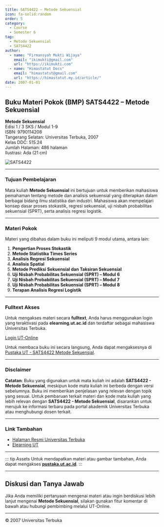 ```yaml
--- 
title: SATS4422 – Metode Sekuensial
icon: fa-solid:random
order: 5
category:
  - Course
  - Semester 6
tag:
  - Metode Sekuensial
  - SATS4422
author:
  - name: "Firmansyah Mukti Wijaya"
    email: "ikimukti@gmail.com"
    url: "https://ikimukti.com"
  - name: "Himastatut Docs"
    email: "himastatut@gmail.com"
    url: "https://himastatut.my.id/article/"
date: 2007-01-01
--- 
```


## Buku Materi Pokok (BMP) SATS4422 – Metode Sekuensial

**Metode Sekuensial**  
Edisi 1 / 3 SKS / Modul 1-9  
ISBN: 9790114208  
Tangerang Selatan: Universitas Terbuka, 2007  
Kelas DDC: 515.24  
Jumlah Halaman: 486 halaman  
Ilustrasi: Ada (21 cm)

![SATS4422](https://pustaka.ut.ac.id/lib/wp-content/uploads/2020/07/SATS4422.jpg)

--- 

### Tujuan Pembelajaran

Mata kuliah **Metode Sekuensial** ini bertujuan untuk memberikan mahasiswa pemahaman tentang metode dan analisis sekuensial yang diterapkan dalam berbagai bidang ilmu statistika dan industri. Mahasiswa akan mempelajari konsep dasar proses stokastik, regresi sekuensial, uji nisbah probabilitas sekuensial (SPRT), serta analisis regresi logistik.

--- 

### Materi Pokok

Materi yang dibahas dalam buku ini meliputi 9 modul utama, antara lain:

1. **Pengertian Proses Stokastik**
2. **Metode Statistika Times Series**
3. **Analisis Regresi Sekuensial**
4. **Analisis Spatial**
5. **Metode Prediksi Sekuensial dan Taksiran Sekuensial**
6. **Uji Nisbah Probabilitas Sekuensial (SPRT) – Modul 6**
7. **Uji Nisbah Probabilitas Sekuensial (SPRT) – Modul 7**
8. **Uji Nisbah Probabilitas Sekuensial (SPRT) – Modul 8**
9. **Terapan Analisis Regresi Logistik**

--- 

### Fulltext Akses

Untuk mengakses materi secara **fulltext**, Anda harus menggunakan login yang teraktivasi pada **elearning.ut.ac.id** dan terdaftar sebagai mahasiswa Universitas Terbuka.

[Login UT-Online](http://elearning.ut.ac.id)

Untuk membaca buku ini secara langsung, Anda dapat mengaksesnya di [Pustaka UT - SATS4422 Metode Sekuensial](https://pustaka.ut.ac.id/lib/sats4422-metode-sekuensial/).

--- 

### Disclaimer

**Catatan**: Buku yang digunakan untuk mata kuliah ini adalah **SATS4422 - Metode Sekuensial**, meskipun kode mata kuliah ini berbeda dengan versi sebelumnya. Buku ini memberikan penjelasan yang relevan dengan topik yang sesuai. Untuk pembaruan terkait materi dan kode mata kuliah yang lebih relevan dengan **SATS4422 - Metode Sekuensial**, disarankan untuk merujuk ke informasi terbaru pada portal akademik Universitas Terbuka atau menghubungi dosen terkait.

--- 

### Link Tambahan

- [Halaman Resmi Universitas Terbuka](https://www.ut.ac.id)
- [Elearning UT](http://elearning.ut.ac.id)

--- 

::: tip Assets
Untuk mendapatkan materi atau gambar tambahan, Anda dapat mengakses **[pustaka.ut.ac.id](https://pustaka.ut.ac.id)**.
:::

--- 

## Diskusi dan Tanya Jawab

Jika Anda memiliki pertanyaan mengenai materi atau ingin berdiskusi lebih lanjut mengenai **Metode Sekuensial**, silakan gunakan fitur komentar di bawah atau hubungi pembimbing melalui UT-Online.

--- 

<footer>
  <p>© 2007 Universitas Terbuka</p>
</footer>
